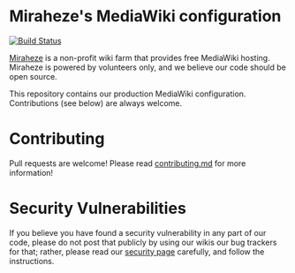 # Miraheze's MediaWiki configuration

[![Build Status](https://travis-ci.org/miraheze/mw-config.svg?branch=master)](https://travis-ci.org/miraheze/mw-config)

[Miraheze](https://meta.miraheze.org/) is a non-profit wiki farm that provides free MediaWiki hosting. Miraheze is powered by volunteers only, and we believe our code should be open source.

This repository contains our production MediaWiki configuration. Contributions (see below) are always welcome.

# Contributing

Pull requests are welcome! Please read [contributing.md](.github/CONTRIBUTING.md) for more information!

# Security Vulnerabilities

If you believe you have found a security vulnerability in any part of our code, please do not post that publicly by using our wikis our bug trackers for that; rather, please read our [security page](https://meta.miraheze.org/wiki/Security) carefully, and follow the instructions.

